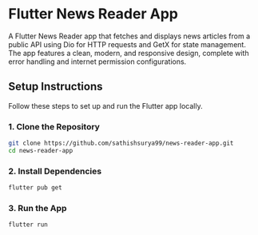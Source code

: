 # Flutter News Reader App

A Flutter News Reader app that fetches and displays news articles from a public API using Dio for HTTP requests and GetX for state management. The app features a clean, modern, and responsive design, complete with error handling and internet permission configurations.

## Setup Instructions

Follow these steps to set up and run the Flutter app locally.

### 1. Clone the Repository

```bash
git clone https://github.com/sathishsurya99/news-reader-app.git
cd news-reader-app
```

### 2. Install Dependencies

```bash
flutter pub get
```

### 3. Run the App

```bash
flutter run
```
